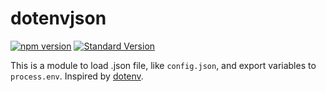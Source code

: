 # dotenvjson

[![npm version](https://badge.fury.io/js/%40eddiewen%2Fdotenvjson.svg)](https://badge.fury.io/js/%40eddiewen%2Fdotenvjson) [![Standard Version](https://img.shields.io/badge/release-standard%20version-brightgreen.svg?style=flat-square)](https://github.com/conventional-changelog/standard-version)

This is a module to load .json file, like `config.json`, and export variables to `process.env`. Inspired by [dotenv](https://github.com/motdotla/dotenv).

